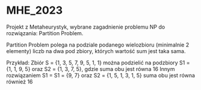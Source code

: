 # MHE_2023

Projekt z Metaheurystyk, wybrane zagadnienie problemu NP do rozwiązania: Partition Problem.

Partition Problem polega na podziale podanego wielozbioru (minimalnie 2 elementy) liczb na dwa pod zbiory, których wartość sum jest taka sama.

Przykład:
Zbiór S = {1, 3, 5, 7, 9, 5, 1, 1} można podzielić na podzbiory S1 = {1, 1, 9, 5} oraz S2 = {1, 3, 7, 5}, gdzie suma obu jest równa 16
Innym rozwiązaniem S1 = S1 = {9, 7} oraz S2 = {1, 5, 1, 3, 1, 5} suma obu jest równa również 16
